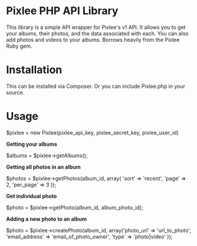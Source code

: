 Pixlee PHP API Library
=================
This library is a simple API wrapper for Pixlee's v1 API. It allows you to get your albums, their photos, and the data associated with each. You can also add photos and videos to your albums. Borrows heavily from the Pixlee Ruby gem.


Installation
=================
This can be installed via Composer. Or you can include Pixlee.php in your source.

Usage
==================
$pixlee = new Pixlee(pixlee_api_key, pixlee_secret_key, pixlee_user_id)

**Getting  your albums**

$albums = $pixlee->getAlbums();

**Getting all photos in an album**

$photos = $pixlee->getPhotos(album_id, array( 'sort'      => 'recent', 
                                              'page'      => 2, 
                                              'per_page'  => 3
                                              ));

**Get individual photo**

$photo 	=	$pixlee->getPhoto(album_id, album_photo_id);

**Adding a new photo to an album**

$photo = $pixlee->createPhoto(album_id, array('photo_url'     => 'url_to_photo', 
                                              'email_address' => 'email_of_photo_owner', 
                                              'type'          => 'photo|video'
                                              ));
